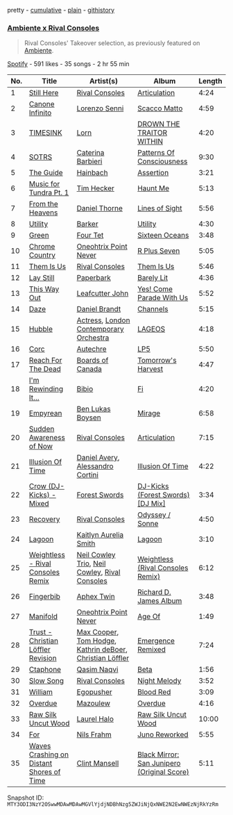 pretty - [cumulative](/playlists/cumulative/37i9dQZF1DWZm3R48QXZjZ.md) - [plain](/playlists/plain/37i9dQZF1DWZm3R48QXZjZ) - [githistory](https://github.githistory.xyz/mackorone/spotify-playlist-archive/blob/main/playlists/plain/37i9dQZF1DWZm3R48QXZjZ)

### [Ambiente x Rival Consoles](https://open.spotify.com/playlist/37i9dQZF1DWZm3R48QXZjZ)

> Rival Consoles' Takeover selection, as previously featured on <a href="spotify:user:spotify:playlist:37i9dQZF1DX9c7yCloFHHL">Ambiente</a>.

[Spotify](https://open.spotify.com/user/spotify) - 591 likes - 35 songs - 2 hr 55 min

| No. | Title | Artist(s) | Album | Length |
|---|---|---|---|---|
| 1 | [Still Here](https://open.spotify.com/track/5i9RMw9uBXCKrYKHhLJfmK) | [Rival Consoles](https://open.spotify.com/artist/05lIUgmmsmTX2N9dCKc8rC) | [Articulation](https://open.spotify.com/album/6gcAUc2LUZfbHwZZJLgvtm) | 4:24 |
| 2 | [Canone Infinito](https://open.spotify.com/track/4rbLiyMabI4JhlLeXqb5ps) | [Lorenzo Senni](https://open.spotify.com/artist/7mKwhB3UiepqzM946jBOyi) | [Scacco Matto](https://open.spotify.com/album/2vgQwkBwLcdwdwvQecpp1p) | 4:59 |
| 3 | [TIMESINK](https://open.spotify.com/track/1jyUQ0SnlsNUNHNT8BVG0G) | [Lorn](https://open.spotify.com/artist/1PmVyfIR9KtCxbHWuga8E5) | [DROWN THE TRAITOR WITHIN](https://open.spotify.com/album/2uklDAcvToQNqI00RHVL6M) | 4:20 |
| 4 | [SOTRS](https://open.spotify.com/track/2FlB3fJcGaohJORO93cNWv) | [Caterina Barbieri](https://open.spotify.com/artist/61WgG5fz5ilJrMne7tE1zu) | [Patterns Of Consciousness](https://open.spotify.com/album/0NzTh2r6EOk9JDWkRHkeYS) | 9:30 |
| 5 | [The Guide](https://open.spotify.com/track/1ygEMNaHlMwIXHfcOF53Sb) | [Hainbach](https://open.spotify.com/artist/3FlXXv8lfSt3ZWk9epMxe7) | [Assertion](https://open.spotify.com/album/3tDxBz2Gn23X8lPHPMNIsz) | 3:21 |
| 6 | [Music for Tundra Pt\. 1](https://open.spotify.com/track/1ysqPoEiWjLvJeIW47gwqw) | [Tim Hecker](https://open.spotify.com/artist/1qiwaJwjKod5WhcYZ76O1B) | [Haunt Me](https://open.spotify.com/album/5MZRB9G4snRWIG0otfxJYq) | 5:13 |
| 7 | [From the Heavens](https://open.spotify.com/track/2ugD2O4EfALaSNBDBAtHvN) | [Daniel Thorne](https://open.spotify.com/artist/09FKyu3X3nWAQDfidfHPyu) | [Lines of Sight](https://open.spotify.com/album/7rEd0GMzKa0P1Qqju9Emk9) | 5:56 |
| 8 | [Utility](https://open.spotify.com/track/0BuobeiCWrKv0OPKngNSHK) | [Barker](https://open.spotify.com/artist/3LEGPWdr7sarYtf2u0ETWN) | [Utility](https://open.spotify.com/album/5F3YJdIjGHhnUVuD96G1mz) | 4:30 |
| 9 | [Green](https://open.spotify.com/track/4EcQ8GHyJGLw45jkA9SzmD) | [Four Tet](https://open.spotify.com/artist/7Eu1txygG6nJttLHbZdQOh) | [Sixteen Oceans](https://open.spotify.com/album/5gIa8hTQGPwVeNYjDwrraZ) | 3:48 |
| 10 | [Chrome Country](https://open.spotify.com/track/4TBVy5cFYGmK5BA3rdMGEQ) | [Oneohtrix Point Never](https://open.spotify.com/artist/2wPDbhaGXCqROrVmwDdCrK) | [R Plus Seven](https://open.spotify.com/album/0p7nH5bz0pWBor10osUBuD) | 5:05 |
| 11 | [Them Is Us](https://open.spotify.com/track/7sRMepOClh09cgoSE0Qhts) | [Rival Consoles](https://open.spotify.com/artist/05lIUgmmsmTX2N9dCKc8rC) | [Them Is Us](https://open.spotify.com/album/0A5tpZdGyDhKBGt5XYgVaM) | 5:46 |
| 12 | [Lay Still](https://open.spotify.com/track/7LyEwubfOT9eVXbJH4R2ja) | [Paperbark](https://open.spotify.com/artist/3pgvcz2Ua5wsu4qnlunvqC) | [Barely Lit](https://open.spotify.com/album/6r40EshRMF0JXVuSHxHVyf) | 4:36 |
| 13 | [This Way Out](https://open.spotify.com/track/1xHd8bOVl1JWg2V1zk361d) | [Leafcutter John](https://open.spotify.com/artist/1CJCThhtbSHWSihjWWRY9r) | [Yes! Come Parade With Us](https://open.spotify.com/album/0DGVDqsHo3NiZk59BnkMMz) | 5:52 |
| 14 | [Daze](https://open.spotify.com/track/38gaecmwA7ktNL6gs8JANI) | [Daniel Brandt](https://open.spotify.com/artist/4OJgcDY2LiSjD0rKNygzH7) | [Channels](https://open.spotify.com/album/2Z0ZJCzztQypHL27aLgfKJ) | 5:15 |
| 15 | [Hubble](https://open.spotify.com/track/0SxrRiPi9jqOhISdjBelfU) | [Actress](https://open.spotify.com/artist/3bg5rmICvmA8dmYVAdKGYH), [London Contemporary Orchestra](https://open.spotify.com/artist/1Uw2tN8RWQAKO3jtsqIJ8M) | [LAGEOS](https://open.spotify.com/album/45jLFyHIZIXWB8cKlXUTn9) | 4:18 |
| 16 | [Corc](https://open.spotify.com/track/6AyBDeZwVK9K0aX4tB9Tjw) | [Autechre](https://open.spotify.com/artist/6WH1V41LwGDGmlPUhSZLHO) | [LP5](https://open.spotify.com/album/5TiPpuwLSWSJl98yTyE8BK) | 5:50 |
| 17 | [Reach For The Dead](https://open.spotify.com/track/6ngx6PjG5Gy2y1WJl3epZQ) | [Boards of Canada](https://open.spotify.com/artist/2VAvhf61GgLYmC6C8anyX1) | [Tomorrow's Harvest](https://open.spotify.com/album/07Ckd8KDDxcbY5iUXjhuex) | 4:47 |
| 18 | [I'm Rewinding It…](https://open.spotify.com/track/4h0pX043FRTaubTu9L6RKW) | [Bibio](https://open.spotify.com/artist/0qzzGu8qpbXYpzgV52wOFT) | [Fi](https://open.spotify.com/album/6Je7ukOVu596v6B8UyGfF7) | 4:20 |
| 19 | [Empyrean](https://open.spotify.com/track/19ce8PwQIVRLeQZJZJeRcN) | [Ben Lukas Boysen](https://open.spotify.com/artist/0lYoJnsYMVaAitj1pZVqER) | [Mirage](https://open.spotify.com/album/6cDsArOrAhLmf6zDWEdRjQ) | 6:58 |
| 20 | [Sudden Awareness of Now](https://open.spotify.com/track/5JRxI8vQjnsbb2kRtHOGVj) | [Rival Consoles](https://open.spotify.com/artist/05lIUgmmsmTX2N9dCKc8rC) | [Articulation](https://open.spotify.com/album/6gcAUc2LUZfbHwZZJLgvtm) | 7:15 |
| 21 | [Illusion Of Time](https://open.spotify.com/track/02svSerh4F5X5Fn3rdnd93) | [Daniel Avery](https://open.spotify.com/artist/1EULJuDFWpZ9xg4YwtUGGt), [Alessandro Cortini](https://open.spotify.com/artist/6cGVZq9WhCCRkTnn4cJYOg) | [Illusion Of Time](https://open.spotify.com/album/60zljcyghRa4eCzf8nxeJU) | 4:22 |
| 22 | [Crow \(DJ\-Kicks\) \- Mixed](https://open.spotify.com/track/4s5zfEwFuufmA9KLDHF8ft) | [Forest Swords](https://open.spotify.com/artist/2VarlUiM6Lw0SA7BvwVPRP) | [DJ\-Kicks \(Forest Swords\) \[DJ Mix\]](https://open.spotify.com/album/3YCh0CPUNvjvnuaJ459MZv) | 3:34 |
| 23 | [Recovery](https://open.spotify.com/track/0vp09QgBhShrQOL2w7P8k4) | [Rival Consoles](https://open.spotify.com/artist/05lIUgmmsmTX2N9dCKc8rC) | [Odyssey / Sonne](https://open.spotify.com/album/474YduzMbDFNBzYBJNXdQp) | 4:50 |
| 24 | [Lagoon](https://open.spotify.com/track/7h3fADIo9z6MwCxLT58CdE) | [Kaitlyn Aurelia Smith](https://open.spotify.com/artist/6P86FLVAK4sxu8OhyQJBvH) | [Lagoon](https://open.spotify.com/album/6kEm4Ub7negA6DHkAz7CBv) | 3:10 |
| 25 | [Weightless \- Rival Consoles Remix](https://open.spotify.com/track/45b5fAvIFHBWmEcBGytul1) | [Neil Cowley Trio](https://open.spotify.com/artist/1aHiF3ESIMQtH7PGzhi6fl), [Neil Cowley](https://open.spotify.com/artist/3jrpFxybBbCCh7EGCXMfdB), [Rival Consoles](https://open.spotify.com/artist/05lIUgmmsmTX2N9dCKc8rC) | [Weightless \(Rival Consoles Remix\)](https://open.spotify.com/album/6WeQazuU3BCzt5TyzwhgNE) | 6:12 |
| 26 | [Fingerbib](https://open.spotify.com/track/2hcywxHZcxmX27lX5qm8MT) | [Aphex Twin](https://open.spotify.com/artist/6kBDZFXuLrZgHnvmPu9NsG) | [Richard D\. James Album](https://open.spotify.com/album/77Lae5VorRCNpgZFMW8yRO) | 3:48 |
| 27 | [Manifold](https://open.spotify.com/track/7FQSfVFsTIeSUyab9lIumg) | [Oneohtrix Point Never](https://open.spotify.com/artist/2wPDbhaGXCqROrVmwDdCrK) | [Age Of](https://open.spotify.com/album/5mE5Zrd833tgobmFLbGmtJ) | 1:49 |
| 28 | [Trust \- Christian Löffler Revision](https://open.spotify.com/track/51jSirAIeWBDxfkL85RMlD) | [Max Cooper](https://open.spotify.com/artist/0WSSKmoRbxqLf3MnXInQ2J), [Tom Hodge](https://open.spotify.com/artist/3cHyQs5f4NsAP4LI61G4TO), [Kathrin deBoer](https://open.spotify.com/artist/70s4WJVviwkQ1SnqPFEppX), [Christian Löffler](https://open.spotify.com/artist/3tSvlEzeDnVbQJBTkIA6nO) | [Emergence Remixed](https://open.spotify.com/album/1XQPQWSLuAUxsNcNSro1su) | 7:24 |
| 29 | [Ctaphone](https://open.spotify.com/track/5FPOoqExugnGC57B5TZY61) | [Qasim Naqvi](https://open.spotify.com/artist/3HMjcIM1vwBifTgdYZlv6D) | [Beta](https://open.spotify.com/album/3ruQdP44vqvNnDr79SfO18) | 1:56 |
| 30 | [Slow Song](https://open.spotify.com/track/7hSrAinxgVAL8qXMHoGhrO) | [Rival Consoles](https://open.spotify.com/artist/05lIUgmmsmTX2N9dCKc8rC) | [Night Melody](https://open.spotify.com/album/7EwmcaFfNHi29SkB6fmD6J) | 3:52 |
| 31 | [William](https://open.spotify.com/track/7hmRVm991Mczgc6CSE6Fej) | [Egopusher](https://open.spotify.com/artist/6OyLCLGxOLOnQK1MrXBVuz) | [Blood Red](https://open.spotify.com/album/1c0k0WseyrnFZtHx449TZv) | 3:09 |
| 32 | [Overdue](https://open.spotify.com/track/0qBzyXANW15rYzdZRjjd8C) | [Mazoulew](https://open.spotify.com/artist/2FXIGKBu3oLpuZkXq6bMgj) | [Overdue](https://open.spotify.com/album/5HIOR3hzo17g7Cfr5vWwN4) | 4:16 |
| 33 | [Raw Silk Uncut Wood](https://open.spotify.com/track/5wVB3rkTxCGLV9xBj0GGAl) | [Laurel Halo](https://open.spotify.com/artist/0sRVVDpgF2sKzPBkDszzUl) | [Raw Silk Uncut Wood](https://open.spotify.com/album/2dsRjDCYTJeqoQXuc8ZRjY) | 10:00 |
| 34 | [For](https://open.spotify.com/track/0IDI8ZcmxV1HRaYmWKB85F) | [Nils Frahm](https://open.spotify.com/artist/5gqhueRUZEa7VDnQt4HODp) | [Juno Reworked](https://open.spotify.com/album/7xD39MzGNWnNllzUKEwr8o) | 5:55 |
| 35 | [Waves Crashing on Distant Shores of Time](https://open.spotify.com/track/2lpkRgBi1D7juwRLXs5xhR) | [Clint Mansell](https://open.spotify.com/artist/01xiB0IlXMXy3wrrotgDnU) | [Black Mirror: San Junipero \(Original Score\)](https://open.spotify.com/album/7HDVDHR93EkfLnt2nZ4bjy) | 5:11 |

Snapshot ID: `MTY3ODI3NzY2OSwwMDAwMDAwMGVlYjdjNDBhNzg5ZWJiNjQxNWE2N2EwNWEzNjRkYzRm`
